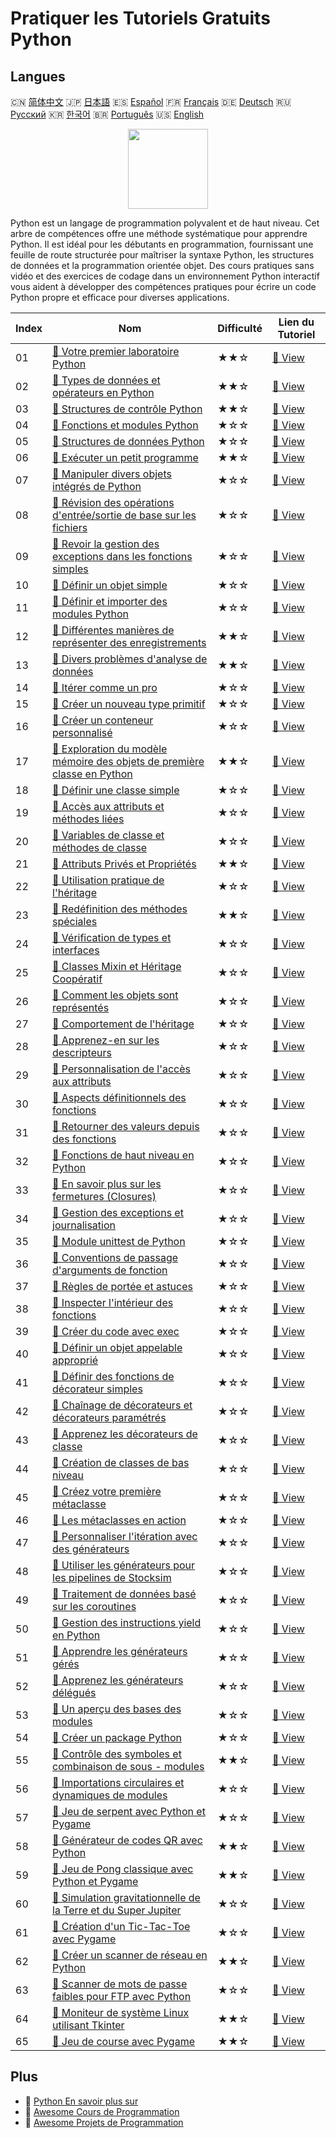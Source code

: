 # Pratiquer les Tutoriels Gratuits Python

## Langues

🇨🇳 [简体中文](README_zh.md) 🇯🇵 [日本語](README_ja.md) 🇪🇸 [Español](README_es.md) 🇫🇷 [Français](README_fr.md) 🇩🇪 [Deutsch](README_de.md) 🇷🇺 [Русский](README_ru.md) 🇰🇷 [한국어](README_ko.md) 🇧🇷 [Português](README_pt.md) 🇺🇸 [English](README.md) 

<div align="center">
<img width="128px" src="https://file.labex.io/path/E4pVLzVNCjyM.png">
</div>

Python est un langage de programmation polyvalent et de haut niveau. Cet arbre de compétences offre une méthode systématique pour apprendre Python. Il est idéal pour les débutants en programmation, fournissant une feuille de route structurée pour maîtriser la syntaxe Python, les structures de données et la programmation orientée objet. Des cours pratiques sans vidéo et des exercices de codage dans un environnement Python interactif vous aident à développer des compétences pratiques pour écrire un code Python propre et efficace pour diverses applications.

|   Index | Nom                                                                                                                                                                         | Difficulté   | Lien du Tutoriel                                                                                           |
|---------|-----------------------------------------------------------------------------------------------------------------------------------------------------------------------------|--------------|------------------------------------------------------------------------------------------------------------|
|      01 | [📖 Votre premier laboratoire Python](https://labex.io/fr/tutorials/python-your-first-python-lab-270256)                                                                    | ★★☆          | [🔗 View](https://labex.io/fr/tutorials/python-your-first-python-lab-270256)                               |
|      02 | [📖 Types de données et opérateurs en Python](https://labex.io/fr/tutorials/python-python-data-types-and-operators-393077)                                                  | ★★☆          | [🔗 View](https://labex.io/fr/tutorials/python-python-data-types-and-operators-393077)                     |
|      03 | [📖 Structures de contrôle Python](https://labex.io/fr/tutorials/python-python-control-structures-393123)                                                                   | ★★☆          | [🔗 View](https://labex.io/fr/tutorials/python-python-control-structures-393123)                           |
|      04 | [📖 Fonctions et modules Python](https://labex.io/fr/tutorials/python-python-functions-and-modules-393141)                                                                  | ★☆☆          | [🔗 View](https://labex.io/fr/tutorials/python-python-functions-and-modules-393141)                        |
|      05 | [📖 Structures de données Python](https://labex.io/fr/tutorials/python-python-data-structures-393168)                                                                       | ★☆☆          | [🔗 View](https://labex.io/fr/tutorials/python-python-data-structures-393168)                              |
|      06 | [📖 Exécuter un petit programme](https://labex.io/fr/tutorials/python-run-a-small-program-132390)                                                                           | ★★☆          | [🔗 View](https://labex.io/fr/tutorials/python-run-a-small-program-132390)                                 |
|      07 | [📖 Manipuler divers objets intégrés de Python](https://labex.io/fr/tutorials/python-manipulate-various-built-in-python-objects-132391)                                     | ★☆☆          | [🔗 View](https://labex.io/fr/tutorials/python-manipulate-various-built-in-python-objects-132391)          |
|      08 | [📖 Révision des opérations d'entrée/sortie de base sur les fichiers](https://labex.io/fr/tutorials/python-review-basic-file-i-o-132392)                                    | ★☆☆          | [🔗 View](https://labex.io/fr/tutorials/python-review-basic-file-i-o-132392)                               |
|      09 | [📖 Revoir la gestion des exceptions dans les fonctions simples](https://labex.io/fr/tutorials/python-review-simple-functions-exception-handling-132393)                    | ★☆☆          | [🔗 View](https://labex.io/fr/tutorials/python-review-simple-functions-exception-handling-132393)          |
|      10 | [📖 Définir un objet simple](https://labex.io/fr/tutorials/python-define-a-simple-object-132394)                                                                            | ★☆☆          | [🔗 View](https://labex.io/fr/tutorials/python-define-a-simple-object-132394)                              |
|      11 | [📖 Définir et importer des modules Python](https://labex.io/fr/tutorials/python-defining-and-importing-python-modules-132395)                                              | ★☆☆          | [🔗 View](https://labex.io/fr/tutorials/python-defining-and-importing-python-modules-132395)               |
|      12 | [📖 Différentes manières de représenter des enregistrements](https://labex.io/fr/tutorials/python-different-ways-of-representing-records-132428)                            | ★★☆          | [🔗 View](https://labex.io/fr/tutorials/python-different-ways-of-representing-records-132428)              |
|      13 | [📖 Divers problèmes d'analyse de données](https://labex.io/fr/tutorials/python-various-data-analysis-problems-132438)                                                      | ★★☆          | [🔗 View](https://labex.io/fr/tutorials/python-various-data-analysis-problems-132438)                      |
|      14 | [📖 Itérer comme un pro](https://labex.io/fr/tutorials/python-iterate-like-a-pro-132442)                                                                                    | ★☆☆          | [🔗 View](https://labex.io/fr/tutorials/python-iterate-like-a-pro-132442)                                  |
|      15 | [📖 Créer un nouveau type primitif](https://labex.io/fr/tutorials/python-make-a-new-primitive-type-132443)                                                                  | ★☆☆          | [🔗 View](https://labex.io/fr/tutorials/python-make-a-new-primitive-type-132443)                           |
|      16 | [📖 Créer un conteneur personnalisé](https://labex.io/fr/tutorials/python-make-a-custom-container-132444)                                                                   | ★☆☆          | [🔗 View](https://labex.io/fr/tutorials/python-make-a-custom-container-132444)                             |
|      17 | [📖 Exploration du modèle mémoire des objets de première classe en Python](https://labex.io/fr/tutorials/python-exploring-python-s-first-class-objects-memory-model-132489) | ★★☆          | [🔗 View](https://labex.io/fr/tutorials/python-exploring-python-s-first-class-objects-memory-model-132489) |
|      18 | [📖 Définir une classe simple](https://labex.io/fr/tutorials/python-define-a-simple-class-132490)                                                                           | ★☆☆          | [🔗 View](https://labex.io/fr/tutorials/python-define-a-simple-class-132490)                               |
|      19 | [📖 Accès aux attributs et méthodes liées](https://labex.io/fr/tutorials/python-attribute-access-and-bound-methods-132491)                                                  | ★☆☆          | [🔗 View](https://labex.io/fr/tutorials/python-attribute-access-and-bound-methods-132491)                  |
|      20 | [📖 Variables de classe et méthodes de classe](https://labex.io/fr/tutorials/python-class-variables-and-class-methods-132493)                                               | ★☆☆          | [🔗 View](https://labex.io/fr/tutorials/python-class-variables-and-class-methods-132493)                   |
|      21 | [📖 Attributs Privés et Propriétés](https://labex.io/fr/tutorials/python-private-attributes-and-properties-132494)                                                          | ★★☆          | [🔗 View](https://labex.io/fr/tutorials/python-private-attributes-and-properties-132494)                   |
|      22 | [📖 Utilisation pratique de l'héritage](https://labex.io/fr/tutorials/python-practical-use-of-inheritance-132495)                                                           | ★☆☆          | [🔗 View](https://labex.io/fr/tutorials/python-practical-use-of-inheritance-132495)                        |
|      23 | [📖 Redéfinition des méthodes spéciales](https://labex.io/fr/tutorials/python-redefining-special-methods-132496)                                                            | ★★☆          | [🔗 View](https://labex.io/fr/tutorials/python-redefining-special-methods-132496)                          |
|      24 | [📖 Vérification de types et interfaces](https://labex.io/fr/tutorials/python-type-checking-and-interfaces-132497)                                                          | ★☆☆          | [🔗 View](https://labex.io/fr/tutorials/python-type-checking-and-interfaces-132497)                        |
|      25 | [📖 Classes Mixin et Héritage Coopératif](https://labex.io/fr/tutorials/python-mixin-classes-and-cooperative-inheritance-132498)                                            | ★☆☆          | [🔗 View](https://labex.io/fr/tutorials/python-mixin-classes-and-cooperative-inheritance-132498)           |
|      26 | [📖 Comment les objets sont représentés](https://labex.io/fr/tutorials/python-how-objects-are-represented-132499)                                                           | ★☆☆          | [🔗 View](https://labex.io/fr/tutorials/python-how-objects-are-represented-132499)                         |
|      27 | [📖 Comportement de l'héritage](https://labex.io/fr/tutorials/python-behavior-of-inheritance-132500)                                                                        | ★☆☆          | [🔗 View](https://labex.io/fr/tutorials/python-behavior-of-inheritance-132500)                             |
|      28 | [📖 Apprenez-en sur les descripteurs](https://labex.io/fr/tutorials/python-learn-about-descriptors-132501)                                                                  | ★☆☆          | [🔗 View](https://labex.io/fr/tutorials/python-learn-about-descriptors-132501)                             |
|      29 | [📖 Personnalisation de l'accès aux attributs](https://labex.io/fr/tutorials/python-customizing-attribute-access-132502)                                                    | ★☆☆          | [🔗 View](https://labex.io/fr/tutorials/python-customizing-attribute-access-132502)                        |
|      30 | [📖 Aspects définitionnels des fonctions](https://labex.io/fr/tutorials/python-definitional-aspects-of-functions-132503)                                                    | ★☆☆          | [🔗 View](https://labex.io/fr/tutorials/python-definitional-aspects-of-functions-132503)                   |
|      31 | [📖 Retourner des valeurs depuis des fonctions](https://labex.io/fr/tutorials/python-returning-values-from-functions-132504)                                                | ★☆☆          | [🔗 View](https://labex.io/fr/tutorials/python-returning-values-from-functions-132504)                     |
|      32 | [📖 Fonctions de haut niveau en Python](https://labex.io/fr/tutorials/python-python-s-higher-functions-132505)                                                              | ★☆☆          | [🔗 View](https://labex.io/fr/tutorials/python-python-s-higher-functions-132505)                           |
|      33 | [📖 En savoir plus sur les fermetures (Closures)](https://labex.io/fr/tutorials/python-learn-more-about-closures-132506)                                                    | ★☆☆          | [🔗 View](https://labex.io/fr/tutorials/python-learn-more-about-closures-132506)                           |
|      34 | [📖 Gestion des exceptions et journalisation](https://labex.io/fr/tutorials/python-exception-handling-and-logging-132507)                                                   | ★☆☆          | [🔗 View](https://labex.io/fr/tutorials/python-exception-handling-and-logging-132507)                      |
|      35 | [📖 Module unittest de Python](https://labex.io/fr/tutorials/python-python-unittest-module-132508)                                                                          | ★☆☆          | [🔗 View](https://labex.io/fr/tutorials/python-python-unittest-module-132508)                              |
|      36 | [📖 Conventions de passage d'arguments de fonction](https://labex.io/fr/tutorials/python-function-argument-passing-conventions-132509)                                      | ★☆☆          | [🔗 View](https://labex.io/fr/tutorials/python-function-argument-passing-conventions-132509)               |
|      37 | [📖 Règles de portée et astuces](https://labex.io/fr/tutorials/python-scoping-rules-and-tricks-132510)                                                                      | ★☆☆          | [🔗 View](https://labex.io/fr/tutorials/python-scoping-rules-and-tricks-132510)                            |
|      38 | [📖 Inspecter l'intérieur des fonctions](https://labex.io/fr/tutorials/python-inspect-the-internals-of-functions-132511)                                                    | ★☆☆          | [🔗 View](https://labex.io/fr/tutorials/python-inspect-the-internals-of-functions-132511)                  |
|      39 | [📖 Créer du code avec exec](https://labex.io/fr/tutorials/python-create-code-with-exec-132512)                                                                             | ★☆☆          | [🔗 View](https://labex.io/fr/tutorials/python-create-code-with-exec-132512)                               |
|      40 | [📖 Définir un objet appelable approprié](https://labex.io/fr/tutorials/python-define-a-proper-callable-object-132513)                                                      | ★☆☆          | [🔗 View](https://labex.io/fr/tutorials/python-define-a-proper-callable-object-132513)                     |
|      41 | [📖 Définir des fonctions de décorateur simples](https://labex.io/fr/tutorials/python-define-a-simple-decorator-functions-132514)                                           | ★☆☆          | [🔗 View](https://labex.io/fr/tutorials/python-define-a-simple-decorator-functions-132514)                 |
|      42 | [📖 Chaînage de décorateurs et décorateurs paramétrés](https://labex.io/fr/tutorials/python-decorator-chaining-and-parameterized-decorators-132515)                         | ★☆☆          | [🔗 View](https://labex.io/fr/tutorials/python-decorator-chaining-and-parameterized-decorators-132515)     |
|      43 | [📖 Apprenez les décorateurs de classe](https://labex.io/fr/tutorials/python-learn-about-class-decorators-132516)                                                           | ★☆☆          | [🔗 View](https://labex.io/fr/tutorials/python-learn-about-class-decorators-132516)                        |
|      44 | [📖 Création de classes de bas niveau](https://labex.io/fr/tutorials/python-low-level-of-class-creation-132517)                                                             | ★☆☆          | [🔗 View](https://labex.io/fr/tutorials/python-low-level-of-class-creation-132517)                         |
|      45 | [📖 Créez votre première métaclasse](https://labex.io/fr/tutorials/python-create-your-first-metaclass-132519)                                                               | ★☆☆          | [🔗 View](https://labex.io/fr/tutorials/python-create-your-first-metaclass-132519)                         |
|      46 | [📖 Les métaclasses en action](https://labex.io/fr/tutorials/python-metaclasses-in-action-132521)                                                                           | ★☆☆          | [🔗 View](https://labex.io/fr/tutorials/python-metaclasses-in-action-132521)                               |
|      47 | [📖 Personnaliser l'itération avec des générateurs](https://labex.io/fr/tutorials/python-customize-iteration-using-generators-132522)                                       | ★☆☆          | [🔗 View](https://labex.io/fr/tutorials/python-customize-iteration-using-generators-132522)                |
|      48 | [📖 Utiliser les générateurs pour les pipelines de Stocksim](https://labex.io/fr/tutorials/python-utilize-generators-for-stocksim-pipelines-132523)                         | ★☆☆          | [🔗 View](https://labex.io/fr/tutorials/python-utilize-generators-for-stocksim-pipelines-132523)           |
|      49 | [📖 Traitement de données basé sur les coroutines](https://labex.io/fr/tutorials/python-coroutine-powered-data-processing-132524)                                           | ★☆☆          | [🔗 View](https://labex.io/fr/tutorials/python-coroutine-powered-data-processing-132524)                   |
|      50 | [📖 Gestion des instructions yield en Python](https://labex.io/fr/tutorials/python-yield-statement-management-in-python-132525)                                             | ★☆☆          | [🔗 View](https://labex.io/fr/tutorials/python-yield-statement-management-in-python-132525)                |
|      51 | [📖 Apprendre les générateurs gérés](https://labex.io/fr/tutorials/python-learn-about-managed-generators-132526)                                                            | ★☆☆          | [🔗 View](https://labex.io/fr/tutorials/python-learn-about-managed-generators-132526)                      |
|      52 | [📖 Apprenez les générateurs délégués](https://labex.io/fr/tutorials/python-learn-about-delegating-generators-132527)                                                       | ★☆☆          | [🔗 View](https://labex.io/fr/tutorials/python-learn-about-delegating-generators-132527)                   |
|      53 | [📖 Un aperçu des bases des modules](https://labex.io/fr/tutorials/python-a-review-of-module-basics-132528)                                                                 | ★☆☆          | [🔗 View](https://labex.io/fr/tutorials/python-a-review-of-module-basics-132528)                           |
|      54 | [📖 Créer un package Python](https://labex.io/fr/tutorials/python-create-a-python-package-132529)                                                                           | ★☆☆          | [🔗 View](https://labex.io/fr/tutorials/python-create-a-python-package-132529)                             |
|      55 | [📖 Contrôle des symboles et combinaison de sous - modules](https://labex.io/fr/tutorials/python-controlling-symbols-and-combining-submodules-132530)                       | ★★☆          | [🔗 View](https://labex.io/fr/tutorials/python-controlling-symbols-and-combining-submodules-132530)        |
|      56 | [📖 Importations circulaires et dynamiques de modules](https://labex.io/fr/tutorials/python-circular-and-dynamic-module-imports-132531)                                     | ★☆☆          | [🔗 View](https://labex.io/fr/tutorials/python-circular-and-dynamic-module-imports-132531)                 |
|      57 | [📖 Jeu de serpent avec Python et Pygame](https://labex.io/fr/tutorials/python-snake-game-using-python-and-pygame-298902)                                                   | ★☆☆          | [🔗 View](https://labex.io/fr/tutorials/python-snake-game-using-python-and-pygame-298902)                  |
|      58 | [📖 Générateur de codes QR avec Python](https://labex.io/fr/tutorials/python-qr-code-generator-using-python-298900)                                                         | ★★☆          | [🔗 View](https://labex.io/fr/tutorials/python-qr-code-generator-using-python-298900)                      |
|      59 | [📖 Jeu de Pong classique avec Python et Pygame](https://labex.io/fr/tutorials/python-classic-pong-game-using-python-and-pygame-298856)                                     | ★★☆          | [🔗 View](https://labex.io/fr/tutorials/python-classic-pong-game-using-python-and-pygame-298856)           |
|      60 | [📖 Simulation gravitationnelle de la Terre et du Super Jupiter](https://labex.io/fr/tutorials/python-gravitational-simulation-of-earth-and-super-jupiter-298885)           | ★☆☆          | [🔗 View](https://labex.io/fr/tutorials/python-gravitational-simulation-of-earth-and-super-jupiter-298885) |
|      61 | [📖 Création d'un Tic-Tac-Toe avec Pygame](https://labex.io/fr/tutorials/python-building-a-tic-tac-toe-using-pygame-298907)                                                 | ★☆☆          | [🔗 View](https://labex.io/fr/tutorials/python-building-a-tic-tac-toe-using-pygame-298907)                 |
|      62 | [📖 Créer un scanner de réseau en Python](https://labex.io/fr/tutorials/python-building-a-network-scanner-in-python-298855)                                                 | ★★☆          | [🔗 View](https://labex.io/fr/tutorials/python-building-a-network-scanner-in-python-298855)                |
|      63 | [📖 Scanner de mots de passe faibles pour FTP avec Python](https://labex.io/fr/tutorials/python-ftp-weak-password-scanner-using-python-298882)                              | ★☆☆          | [🔗 View](https://labex.io/fr/tutorials/python-ftp-weak-password-scanner-using-python-298882)              |
|      64 | [📖 Moniteur de système Linux utilisant Tkinter](https://labex.io/fr/tutorials/python-linux-system-monitor-using-tkinter-298891)                                            | ★★☆          | [🔗 View](https://labex.io/fr/tutorials/python-linux-system-monitor-using-tkinter-298891)                  |
|      65 | [📖 Jeu de course avec Pygame](https://labex.io/fr/tutorials/python-racing-game-using-pygame-298901)                                                                        | ★★☆          | [🔗 View](https://labex.io/fr/tutorials/python-racing-game-using-pygame-298901)                            |

## Plus

- 🔗 [Python En savoir plus sur](https://labex.io/fr/skilltrees/python)
- 🔗 [Awesome Cours de Programmation](https://github.com/labex-labs/awesome-programming-courses)
- 🔗 [Awesome Projets de Programmation](https://github.com/labex-labs/awesome-programming-projects)

